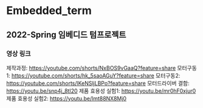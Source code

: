 # Embedded_term
2022-Spring 임베디드 텀프로젝트
--------------------------------

### 영상 링크
제작과정:
https://youtube.com/shorts/NxBOS9vGaaQ?feature=share
모터구동1:
https://youtube.com/shorts/hk_5saoAGuY?feature=share
모터구동2:
https://youtube.com/shorts/lKeNSljLBPo?feature=share
모터드라이버 결함:
https://youtu.be/snp4j_8tI20
제품 효용성 실험1:
https://youtu.be/mr0hF0xjur0
제품 효용성 실험2:
https://youtu.be/lmt88NX8Mj0
